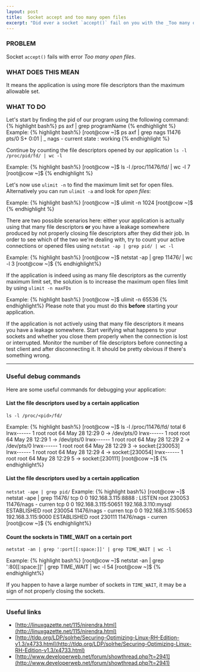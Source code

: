 ```yaml
---
layout: post
title:  Socket accept and too many open files
excerpt: "Did ever a socket `accept()` fail on you with the _Too many open files_ error? I know it happened for me so here's a short article about the things that helped me get rid of the problem."
---
```



### PROBLEM

Socket `accept()` fails with error _Too many open files_.

### WHAT DOES THIS MEAN

It means the application is using more file descriptors than the maximum allowable set.


### WHAT TO DO

Let's start by finding the pid of our program using the following command:
{% highlight bash%}
ps axf | grep programName
{% endhighlight %}
Example: 
{% highlight bash%}
[root@cow ~]$ ps axf | grep nags
11476 pts/0    S+     0:01  |       _ nags - current state : working
{% endhighlight %}

Continue by counting the file descriptors opened by our application `ls -l /proc/pid/fd/ | wc -l`

Example:
{% highlight bash%}
[root@cow ~]$ ls -l /proc/11476/fd/ | wc -l
7
[root@cow ~]$ 
{% endhighlight %}

Let's now use `ulimit -n` to find the maximum limit set for open files. Alternatively you can run `ulimit -a` and look for _open files_:

Example:
{% highlight bash%}
[root@cow ~]$ ulimit -n
1024
[root@cow ~]$
{% endhighlight %}

There are two possible scenarios here: either your application is actually using that many file descriptors __or__ you have a leakage somewhere produced by not properly closing file descriptors after they did their job. In order to see which of the two we're dealing with, try to count your active connections or opened files using `netstat -ap | grep pid/ | wc -l`

Example:
{% highlight bash%}
[root@cow ~]$ netstat -ap | grep 11476/ | wc -l
3
[root@cow ~]$
{% endhighlight%}

If the application is indeed using as many file descriptors as the currently maximum limit set, the solution is to increase the maximum open files limit by using `ulimit -n maxFDs`

Example:
{% highlight bash%}
[root@cow ~]$ ulimit -n 65536
{% endhighlight%}
Please note that you must do this __before__ starting your application.


If the application is not actively using that many file descriptors it means you have a leakage somewhere. Start verifying what happens to your sockets and whether you close them properly when the connection is lost or interrupted. Monitor the number of file descriptors before connecting a test client and after disconnecting it. It should be pretty obvious if there's something wrong.

---

### Useful debug commands

Here are some useful commands for debugging your application:

#### List the file descriptors used by a certain application 
`ls -l /proc/<pid>/fd/`

Example:
{% highlight bash%}
[root@cow ~]$ ls -l /proc/11476/fd/
total 6
lrwx------  1 root root 64 May 28 12:29 0 -> /dev/pts/0
lrwx------  1 root root 64 May 28 12:29 1 -> /dev/pts/0
lrwx------  1 root root 64 May 28 12:29 2 -> /dev/pts/0
lrwx------  1 root root 64 May 28 12:29 3 -> socket:[230053]
lrwx------  1 root root 64 May 28 12:29 4 -> socket:[230054]
lrwx------  1 root root 64 May 28 12:29 5 -> socket:[230111]
[root@cow ~]$
{% endhighlight%}

#### List the file descriptors used by a certain application 

`netstat -ape | grep pid/`
Example:
{% highlight bash%}
[root@cow ~]$ netstat -ape | grep 11476/
tcp        0      0 192.168.3.115:8888          *:*                         LISTEN      root       230053     11476/nags - curren
tcp        0      0 192.168.3.115:50651         192.168.3.110:mysql         ESTABLISHED root       230054     11476/nags - curren
tcp        0      0 192.168.3.115:50653         192.168.3.115:9000          ESTABLISHED root       230111     11476/nags - curren
[root@cow ~]$
{% endhighlight%}

#### Count the sockets in TIME_WAIT on a certain port

`netstat -an | grep ':port[[:space:]]' | grep TIME_WAIT | wc -l`

Example:
{% highlight bash%}
[root@cow ~]$ netstat -an | grep ':80[[:space:]]' | grep TIME_WAIT | wc -l
54
[root@cow ~]$
{% endhighlight%}

If you happen to have a large number of sockets in `TIME_WAIT`, it may be a sign of not properly closing the sockets.

---

### Useful links


* [http://linuxgazette.net/115/nirendra.html](http://linuxgazette.net/115/nirendra.html)
* [http://tldp.org/LDP/solrhe/Securing-Optimizing-Linux-RH-Edition-v1.3/x4733.html](http://tldp.org/LDP/solrhe/Securing-Optimizing-Linux-RH-Edition-v1.3/x4733.html)
* [http://www.developerweb.net/forum/showthread.php?t=2941](http://www.developerweb.net/forum/showthread.php?t=2941)
